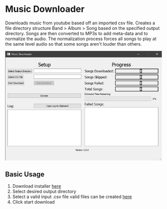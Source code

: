 # Music Downloader
Downloads music from youtube based off an imported csv file. Creates a file directory structure Band > Album > Song based on the specified output directory.
Songs are then converted to MP3s to add meta-data and to normalize the audio. The normalization process forces all songs to play at the same level audio so that some songs aren't louder than others.

![music downloader screenshot](https://github.com/jmf11493/MusicDownloader/blob/main/screenshots/Music%20Download%20Screenshot.JPG)

## Basic Usage
1. Download installer [here](https://github.com/jmf11493/MusicDownloader/music_dl.exe)
3. Select desired output directory
4. Select a valid input .csv file valid files can be created [here](https://exportify.net/#playlists)
6. Click start download